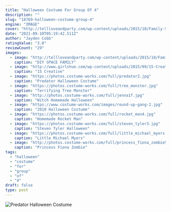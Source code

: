 ```yaml
---
title: "Halloween Costume For Group Of 4"
description: ""
slug: "18769-halloween-costume-group-4"
engine: "IMAGE"
cover: "http://tellloveandparty.com/wp-content/uploads/2015/10/Family-Space-Costume-ideas-Tell-Love-and-Party.jpg"
date: "2021-09-10T05:19:42.511Z"
author: "Jayden Cobb"
ratingValue: "3.0"
reviewCount: "29"
images:
  - image: "http://tellloveandparty.com/wp-content/uploads/2015/10/Family-Space-Costume-ideas-Tell-Love-and-Party.jpg"
    caption: "DIY SPACE FAMILY"
  - image: "http://www.girlshue.com/wp-content/uploads/2015/09/15-Creative-Unique-Couple-Halloween-Costume-Ideas-2015-5.jpg"
    caption: "15 Creative"
  - image: "https://photos.costume-works.com/full/predator2.jpg"
    caption: "Predator Halloween Costume"
  - image: "https://photos.costume-works.com/full/tree_monster.jpg"
    caption: "Terrifying Tree Monster"
  - image: "http://photos.costume-works.com/full/jenna1f.jpg"
    caption: "Witch Homemade Halloween"
  - image: "https://www.costume-works.com/images/round-up-gang-2.jpg"
    caption: "2010 Halloween Costume"
  - image: "https://photos.costume-works.com/full/rocket_man4.jpg"
    caption: "Homemade Rocket Man"
  - image: "https://photos.costume-works.com/full/steven_tyler3.jpg"
    caption: "Steven Tyler Halloween"
  - image: "https://photos.costume-works.com/full/little_michael_myers.jpg"
    caption: "Little Michael Myers"
  - image: "http://photos.costume-works.com/full/princess_fiona_zombie5.jpg"
    caption: "Princess Fiona Zombie"
tags:
  - "halloween"
  - "costume"
  - "for"
  - "group"
  - "of"
  - "4"
draft: false
type: post
---
```



![Predator Halloween Costume](https://photos.costume-works.com/full/predator2.jpg "Predator Halloween Costume")


<!--inArticleAds-->

<!--galleryOne-->


<!--inArticleAds-->

<!--galleryTwo-->


<!--galleryThree-->

